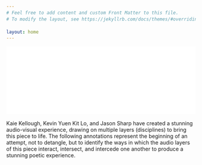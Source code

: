 ```yaml
---
# Feel free to add content and custom Front Matter to this file.
# To modify the layout, see https://jekyllrb.com/docs/themes/#overriding-theme-defaults

layout: home
---
```

<html>
<head>
</head>
<body>

 <img src="https://github.com/mirandaeastwood/small-stones/blob/gh-pages/title_test.gif?raw=true"/>
  
<p>Kaie Kellough, Kevin Yuen Kit Lo, and Jason Sharp have created a stunning audio-visual experience, drawing on multiple layers (disciplines) to bring this piece to life. The following annotations represent the beginning of an attempt, not to detangle, but to identify the ways in which the audio layers of this piece interact, intersect, and intercede one another to produce a stunning poetic experience.</p>

<img src="https://github.com/mirandaeastwood/small-stones/blob/gh-pages/stones_animation.gif?raw=true"/>
 
</body>
</html>
